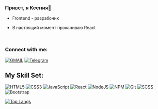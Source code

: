 ### <div align="left">Привет, я Ксения💫</div>  
  

- Frontend - разрабочик 
  

- В настоящий момент прокачиваю React
 
  

<br/>  

### Connect with me:

[![GMAIL](https://img.shields.io/badge/Gmail-D14836?style=for-the-badge&logo=gmail&logoColor=white)](mailto:vas25ks@gmail.com)
[![Telegram](https://img.shields.io/badge/Telegram-2CA5E0?style=for-the-badge&logo=telegram&logoColor=white)](https://t.me/ks_vaska)

## My Skill Set:  
![HTML5](https://img.shields.io/badge/html5-%23E34F26.svg?style=for-the-badge&logo=html5&logoColor=white)
![CSS3](https://img.shields.io/badge/css3-%231572B6.svg?style=for-the-badge&logo=css3&logoColor=white)
![JavaScript](https://img.shields.io/badge/javascript-%23323330.svg?style=for-the-badge&logo=javascript&logoColor=%23F7DF1E)
![React](https://img.shields.io/badge/react-%2320232a.svg?style=for-the-badge&logo=react&logoColor=%2361DAFB)
![NodeJS](https://img.shields.io/badge/node.js-6DA55F?style=for-the-badge&logo=node.js&logoColor=white)
![NPM](https://img.shields.io/badge/NPM-%23CB3837.svg?style=for-the-badge&logo=npm&logoColor=white) 
![Git](https://img.shields.io/badge/git-%23F05033.svg?style=for-the-badge&logo=git&logoColor=white)
![SCSS](https://img.shields.io/badge/Scss-CC6699?style=for-the-badge&logo=sass&logoColor=white)
![Bootstrap](https://img.shields.io/badge/bootstrap-%238511FA.svg?style=for-the-badge&logo=bootstrap&logoColor=white)



[![Top Langs](https://github-readme-stats.vercel.app/api/top-langs/?username=ksvaska&layout=compact)](https://github-readme-stats.vercel.app/api/top-langs/?username=ksvaska&layout=compact)
